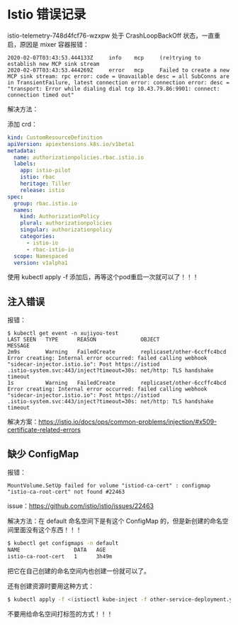 # Istio 错误记录

istio-telemetry-748d4fcf76-wzxpw 处于 CrashLoopBackOff 状态，一直重启，原因是 mixer 容器报错：

```
2020-02-07T03:43:53.444133Z     info    mcp     (re)trying to establish new MCP sink stream
2020-02-07T03:43:53.444269Z     error   mcp     Failed to create a new MCP sink stream: rpc error: code = Unavailable desc = all SubConns are in TransientFailure, latest connection error: connection error: desc = "transport: Error while dialing dial tcp 10.43.79.86:9901: connect: connection timed out"
```

解决方法：

添加 crd：

```yaml
kind: CustomResourceDefinition
apiVersion: apiextensions.k8s.io/v1beta1
metadata:
  name: authorizationpolicies.rbac.istio.io
  labels:
    app: istio-pilot
    istio: rbac
    heritage: Tiller
    release: istio
spec:
  group: rbac.istio.io
  names:
    kind: AuthorizationPolicy
    plural: authorizationpolicies
    singular: authorizationpolicy
    categories:
      - istio-io
      - rbac-istio-io
  scope: Namespaced
  version: v1alpha1
```

使用 kubectl apply -f 添加后，再等这个pod重启一次就可以了！！！



## 注入错误

报错：

```
$ kubectl get event -n xujiyou-test
LAST SEEN   TYPE      REASON              OBJECT                        MESSAGE
2m9s        Warning   FailedCreate        replicaset/other-6ccffc4bcd   Error creating: Internal error occurred: failed calling webhook "sidecar-injector.istio.io": Post https://istiod
.istio-system.svc:443/inject?timeout=30s: net/http: TLS handshake timeout
1s          Warning   FailedCreate        replicaset/other-6ccffc4bcd   Error creating: Internal error occurred: failed calling webhook "sidecar-injector.istio.io": Post https://istiod
.istio-system.svc:443/inject?timeout=30s: net/http: TLS handshake timeout
```

解决方案：https://istio.io/docs/ops/common-problems/injection/#x509-certificate-related-errors



## 缺少 ConfigMap

报错：

```
MountVolume.SetUp failed for volume "istiod-ca-cert" : configmap "istio-ca-root-cert" not found #22463
```

issue：https://github.com/istio/istio/issues/22463

解决方法：在 default 命名空间下是有这个 ConfigMap 的，但是新创建的命名空间里面没有这个东西！！！

```bash
$ kubectl get configmaps -n default
NAME                 DATA   AGE
istio-ca-root-cert   1      3h49m
```

把它在自己创建的命名空间内也创建一份就可以了。

还有创建资源时要用这种方式：

```bash
$ kubectl apply -f <(istioctl kube-inject -f other-service-deployment.yaml)
```

不要用给命名空间打标签的方式！！！

